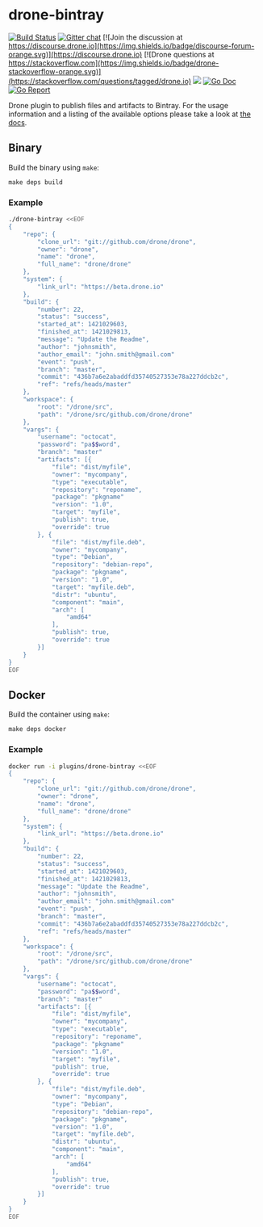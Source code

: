 # drone-bintray

[![Build Status](http://cloud.drone.io/api/badges/drone-plugins/drone-bintray/status.svg)](http://cloud.drone.io/drone-plugins/drone-bintray)
[![Gitter chat](https://badges.gitter.im/drone/drone.png)](https://gitter.im/drone/drone)
[![Join the discussion at https://discourse.drone.io](https://img.shields.io/badge/discourse-forum-orange.svg)](https://discourse.drone.io)
[![Drone questions at https://stackoverflow.com](https://img.shields.io/badge/drone-stackoverflow-orange.svg)](https://stackoverflow.com/questions/tagged/drone.io)
[![](https://images.microbadger.com/badges/image/plugins/bintray.svg)](https://microbadger.com/images/plugins/bintray "Get your own image badge on microbadger.com")
[![Go Doc](https://godoc.org/github.com/drone-plugins/drone-bintray?status.svg)](http://godoc.org/github.com/drone-plugins/drone-bintray)
[![Go Report](https://goreportcard.com/badge/github.com/drone-plugins/drone-bintray)](https://goreportcard.com/report/github.com/drone-plugins/drone-bintray)

Drone plugin to publish files and artifacts to Bintray. For the usage information and a listing of the available options please take a look at [the docs](DOCS.md).

## Binary

Build the binary using `make`:

```
make deps build
```

### Example

```sh
./drone-bintray <<EOF
{
    "repo": {
        "clone_url": "git://github.com/drone/drone",
        "owner": "drone",
        "name": "drone",
        "full_name": "drone/drone"
    },
    "system": {
        "link_url": "https://beta.drone.io"
    },
    "build": {
        "number": 22,
        "status": "success",
        "started_at": 1421029603,
        "finished_at": 1421029813,
        "message": "Update the Readme",
        "author": "johnsmith",
        "author_email": "john.smith@gmail.com"
        "event": "push",
        "branch": "master",
        "commit": "436b7a6e2abaddfd35740527353e78a227ddcb2c",
        "ref": "refs/heads/master"
    },
    "workspace": {
        "root": "/drone/src",
        "path": "/drone/src/github.com/drone/drone"
    },
    "vargs": {
        "username": "octocat",
        "password": "pa$$word",
        "branch": "master"
        "artifacts": [{
            "file": "dist/myfile",
            "owner": "mycompany",
            "type": "executable",
            "repository": "reponame",
            "package": "pkgname"
            "version": "1.0",
            "target": "myfile",
            "publish": true,
            "override": true
        }, {
            "file": "dist/myfile.deb",
            "owner": "mycompany",
            "type": "Debian",
            "repository": "debian-repo",
            "package": "pkgname",
            "version": "1.0",
            "target": "myfile.deb",
            "distr": "ubuntu",
            "component": "main",
            "arch": [
                "amd64"
            ],
            "publish": true,
            "override": true
        }]
    }
}
EOF
```

## Docker

Build the container using `make`:

```
make deps docker
```

### Example

```sh
docker run -i plugins/drone-bintray <<EOF
{
    "repo": {
        "clone_url": "git://github.com/drone/drone",
        "owner": "drone",
        "name": "drone",
        "full_name": "drone/drone"
    },
    "system": {
        "link_url": "https://beta.drone.io"
    },
    "build": {
        "number": 22,
        "status": "success",
        "started_at": 1421029603,
        "finished_at": 1421029813,
        "message": "Update the Readme",
        "author": "johnsmith",
        "author_email": "john.smith@gmail.com"
        "event": "push",
        "branch": "master",
        "commit": "436b7a6e2abaddfd35740527353e78a227ddcb2c",
        "ref": "refs/heads/master"
    },
    "workspace": {
        "root": "/drone/src",
        "path": "/drone/src/github.com/drone/drone"
    },
    "vargs": {
        "username": "octocat",
        "password": "pa$$word",
        "branch": "master"
        "artifacts": [{
            "file": "dist/myfile",
            "owner": "mycompany",
            "type": "executable",
            "repository": "reponame",
            "package": "pkgname"
            "version": "1.0",
            "target": "myfile",
            "publish": true,
            "override": true
        }, {
            "file": "dist/myfile.deb",
            "owner": "mycompany",
            "type": "Debian",
            "repository": "debian-repo",
            "package": "pkgname",
            "version": "1.0",
            "target": "myfile.deb",
            "distr": "ubuntu",
            "component": "main",
            "arch": [
                "amd64"
            ],
            "publish": true,
            "override": true
        }]
    }
}
EOF
```
